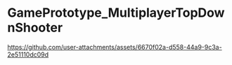 # GamePrototype_MultiplayerTopDownShooter

https://github.com/user-attachments/assets/6670f02a-d558-44a9-9c3a-2e51110dc09d
